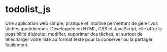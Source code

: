 # todolist_js
Une application web simple, pratique et intuitive permettant de gérer vos tâches quotidiennes. Développée en HTML, CSS et JavaScript, elle offre la possibilité d’ajouter, modifier, supprimer des tâches, et surtout de télécharger votre liste au format texte pour la conserver ou la partager facilement.

